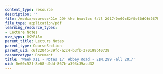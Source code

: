 ```yaml
---
content_type: resource
description: ''
file: /media/courses/21m-299-the-beatles-fall-2017/0e60c52f8e68d9dd867ba393c39acd32_MIT21M_299F17_Notes17.pdf
file_type: application/pdf
learning_resource_types:
- Lecture Notes
ocw_type: OCWFile
parent_title: Lecture Notes
parent_type: CourseSection
parent_uid: d6f2204b-39fc-a2c4-b3fb-370199b40739
resourcetype: Document
title: 'Week XII - Notes 17: Abbey Road - 21M.299 Fall 2017'
uid: 0e60c52f-8e68-d9dd-867b-a393c39acd32
---
```

